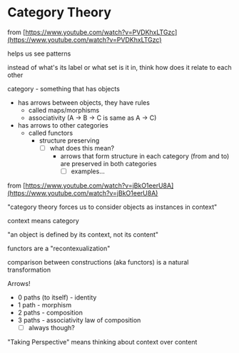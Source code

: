 # Category Theory

from [https://www.youtube.com/watch?v=PVDKhxLTGzc](https://www.youtube.com/watch?v=PVDKhxLTGzc)

helps us see patterns

instead of what's its label or what set is it in, think how does it relate to each other

category - something that has objects

- has arrows between objects, they have rules
    - called maps/morphisms
    - associativity (A → B → C is same as A → C)
- has arrows to other categories
    - called functors
        - structure preserving
            - [ ]  what does this mean?
                - arrows that form structure in each category (from and to) are preserved in both categories
                    - [ ]  examples...

from [https://www.youtube.com/watch?v=jBkO1eerU8A](https://www.youtube.com/watch?v=jBkO1eerU8A)

"category theory forces us to consider objects as instances in context"

context means category

"an object is defined by its context, not its content"

functors are a "recontexualization"

comparison between constructions (aka functors) is a natural transformation

Arrows!

- 0 paths (to itself) - identity
- 1 path - morphism
- 2 paths - composition
- 3 paths - associativity law of composition
    - [ ]  always though?

"Taking Perspective" means thinking about context over content